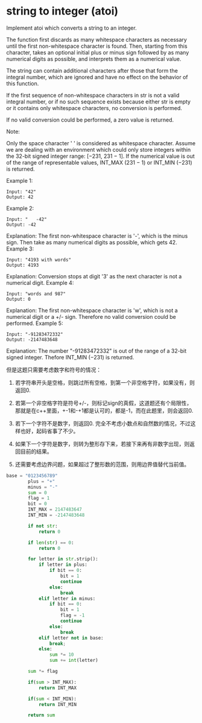 # string to integer (atoi)

Implement atoi which converts a string to an integer.

The function first discards as many whitespace characters as necessary until the first non-whitespace character is found. Then, starting from this character, takes an optional initial plus or minus sign followed by as many numerical digits as possible, and interprets them as a numerical value.

The string can contain additional characters after those that form the integral number, which are ignored and have no effect on the behavior of this function.

If the first sequence of non-whitespace characters in str is not a valid integral number, or if no such sequence exists because either str is empty or it contains only whitespace characters, no conversion is performed.

If no valid conversion could be performed, a zero value is returned.

Note:

Only the space character ' ' is considered as whitespace character.
Assume we are dealing with an environment which could only store integers within the 32-bit signed integer range: [−231,  231 − 1]. If the numerical value is out of the range of representable values, INT_MAX (231 − 1) or INT_MIN (−231) is returned.

Example 1:
```
Input: "42"
Output: 42
```

Example 2:
```
Input: "   -42"
Output: -42
```

Explanation: The first non-whitespace character is '-', which is the minus sign.
             Then take as many numerical digits as possible, which gets 42.
Example 3:
```
Input: "4193 with words"
Output: 4193
```
Explanation: Conversion stops at digit '3' as the next character is not a numerical digit.
Example 4:
```
Input: "words and 987"
Output: 0
```

Explanation: The first non-whitespace character is 'w', which is not a numerical
             digit or a +/- sign. Therefore no valid conversion could be performed.
Example 5:
```
Input: "-91283472332"
Output: -2147483648
```
Explanation: The number "-91283472332" is out of the range of a 32-bit signed integer.
             Thefore INT_MIN (−231) is returned.


但是这题只需要考虑数字和符号的情况：

1. 若字符串开头是空格，则跳过所有空格，到第一个非空格字符，如果没有，则返回0.

2. 若第一个非空格字符是符号+/-，则标记sign的真假，这道题还有个局限性，那就是在c++里面，+-1和-+1都是认可的，都是-1，而在此题里，则会返回0.

3. 若下一个字符不是数字，则返回0. 完全不考虑小数点和自然数的情况，不过这样也好，起码省事了不少。

4. 如果下一个字符是数字，则转为整形存下来，若接下来再有非数字出现，则返回目前的结果。

5. 还需要考虑边界问题，如果超过了整形数的范围，则用边界值替代当前值。



```python
base = "0123456789"
        plus = "+"
        minus = "-"
        sum = 0
        flag = 1
        bit = 0
        INT_MAX = 2147483647
        INT_MIN = -2147483648

        if not str:
            return 0

        if len(str) == 0:
            return 0

        for letter in str.strip():
            if letter in plus:
                if bit == 0:
                    bit = 1
                    continue
                else:
                    break
            elif letter in minus:
                if bit == 0:
                    bit = 1
                    flag = -1
                    continue
                else:
                    break
            elif letter not in base:
                break;
            else:
                sum *= 10
                sum += int(letter)

        sum *= flag

        if(sum > INT_MAX):
            return INT_MAX

        if(sum < INT_MIN):
            return INT_MIN

        return sum
```
